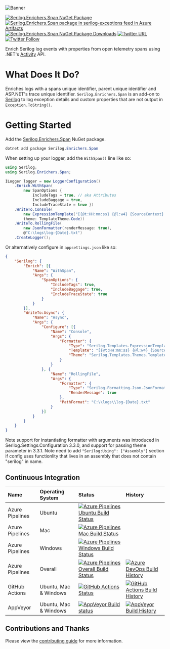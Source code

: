 ![Banner](https://github.com/RehanSaeed/Serilog.Enrichers.Span/blob/main/Images/Banner.png)

[![Serilog.Enrichers.Span NuGet Package](https://img.shields.io/nuget/v/Serilog.Enrichers.Span.svg)](https://www.nuget.org/packages/Serilog.Enrichers.Span/) [![Serilog.Enrichers.Span package in serilog-exceptions feed in Azure Artifacts](https://feeds.dev.azure.com/serilog-exceptions/_apis/public/Packaging/Feeds/8479813c-da6b-4677-b40d-78df8725dc9c/Packages/3f8a2a7e-8124-4987-9c44-916dba83b9d6/Badge)](https://dev.azure.com/serilog-exceptions/Serilog.Enrichers.Span/_packaging?_a=package&feed=8479813c-da6b-4677-b40d-78df8725dc9c&package=3f8a2a7e-8124-4987-9c44-916dba83b9d6&preferRelease=true) [![Serilog.Enrichers.Span NuGet Package Downloads](https://img.shields.io/nuget/dt/Serilog.Enrichers.Span)](https://www.nuget.org/packages/Serilog.Enrichers.Span) [![Twitter URL](https://img.shields.io/twitter/url/http/shields.io.svg?style=social)](https://twitter.com/RehanSaeedUK) [![Twitter Follow](https://img.shields.io/twitter/follow/rehansaeeduk.svg?style=social&label=Follow)](https://twitter.com/RehanSaeedUK)

Enrich Serilog log events with properties from open telemetry spans using .NET's [Activity](https://docs.microsoft.com/dotnet/api/system.diagnostics.activity) API.

# What Does It Do?

Enriches logs with a spans unique identifier, parent unique identifier and ASP.NET's trace unique identifier. `Serilog.Enrichers.Span` is an add-on to [Serilog](https://serilog.net) to log exception details and custom properties that are not output in `Exception.ToString()`.

# Getting Started

Add the [Serilog.Enrichers.Span](https://www.nuget.org/packages/Serilog.Enrichers.Span/) NuGet package.

```powershell
dotnet add package Serilog.Enrichers.Span
```

When setting up your logger, add the `WithSpan()` line like so:

```cs
using Serilog;
using Serilog.Enrichers.Span;

ILogger logger = new LoggerConfiguration()
    .Enrich.WithSpan(
        new SpanOptions {
            IncludeTags = true, // aka Attributes
            IncludeBaggage = true,
            IncludeTraceState = true })
    .WriteTo.Console(
        new ExpressionTemplate("[{@t:HH:mm:ss} {@l:w4} {SourceContext} {TraceId} {SpanId} {ParentId} {Baggage} {Baggage.SubProperty} {TraceState} {TraceState.SubProperty} {Attributes} {Attributes.SubProperty}] {@m}\n{@x}",
        theme: TemplateTheme.Code))
    .WriteTo.RollingFile(
        new JsonFormatter(renderMessage: true),
        @"C:\logs\log-{Date}.txt")
    .CreateLogger();
```

Or alternatively configure in `appsettings.json` like so:

```json
{
    "Serilog": {
        "Enrich": [{
            "Name": "WithSpan",
            "Args": {
                "SpanOptions": {
                    "IncludeTags": true,
                    "IncludeBaggage": true,
                    "IncludeTraceState": true
                }
            }
        }],
        "WriteTo:Async": {
            "Name": "Async",
            "Args": {
                "Configure": [{
                    "Name": "Console",
                    "Args": {
                        "Formatter": {
                            "Type": "Serilog.Templates.ExpressionTemplate, Serilog.Expressions",
                            "Template": "[{@t:HH:mm:ss} {@l:w4} {SourceContext} {TraceId} {SpanId} {ParentId} {Baggage} {Baggage.SubProperty} {TraceState} {TraceState.SubProperty} {Attributes} {Attributes.SubProperty}] {@m}\n{@x}",
                            "Theme": "Serilog.Templates.Themes.TemplateTheme::Code, Serilog.Expressions"
                        }
                    }
                }, {
                    "Name": "RollingFile",
                    "Args": {
                        "Formatter": {
                            "Type": "Serilog.Formatting.Json.JsonFormatter, Serilog",
                            "RenderMessage": true
                        },
                        "PathFormat": "C:\\logs\\log-{Date}.txt"
                    }
                }]
            }
        }
    }
}
```

Note support for instantiating formatter with arguments was introduced in Serilog.Settings.Configuration 3.3.0, and support for passing theme parameter in 3.3.1. Note need to add `"Serilog:Using": ["Assembly"]` section if config uses functionlity that lives in an assembly that does not contain "serilog" in name.

## Continuous Integration

| Name            | Operating System      | Status | History |
| :---            | :---                  | :---   | :---    |
| Azure Pipelines | Ubuntu                | [![Azure Pipelines Ubuntu Build Status](https://dev.azure.com/serilog-exceptions/Serilog.Enrichers.Span/_apis/build/status/RehanSaeed.Serilog.Enrichers.Span?branchName=main&stageName=Build&jobName=Build&configuration=Build%20Linux)](https://dev.azure.com/serilog-exceptions/Serilog.Enrichers.Span/_build/latest?definitionId=2&branchName=main) |
| Azure Pipelines | Mac                   | [![Azure Pipelines Mac Build Status](https://dev.azure.com/serilog-exceptions/Serilog.Enrichers.Span/_apis/build/status/RehanSaeed.Serilog.Enrichers.Span?branchName=main&stageName=Build&jobName=Build&configuration=Build%20Mac)](https://dev.azure.com/serilog-exceptions/Serilog.Enrichers.Span/_build/latest?definitionId=2&branchName=main) |
| Azure Pipelines | Windows               | [![Azure Pipelines Windows Build Status](https://dev.azure.com/serilog-exceptions/Serilog.Enrichers.Span/_apis/build/status/RehanSaeed.Serilog.Enrichers.Span?branchName=main&stageName=Build&jobName=Build&configuration=Build%20Windows)](https://dev.azure.com/serilog-exceptions/Serilog.Enrichers.Span/_build/latest?definitionId=2&branchName=main) |
| Azure Pipelines | Overall               | [![Azure Pipelines Overall Build Status](https://dev.azure.com/serilog-exceptions/Serilog.Enrichers.Span/_apis/build/status/RehanSaeed.Serilog.Enrichers.Span?branchName=main)](https://dev.azure.com/serilog-exceptions/Serilog.Enrichers.Span/_build/latest?definitionId=2&branchName=main) | [![Azure DevOps Build History](https://buildstats.info/azurepipelines/chart/serilog-exceptions/Serilog.Enrichers.Span/2?branch=main&includeBuildsFromPullRequest=false)](https://dev.azure.com/serilog-exceptions/Serilog.Enrichers.Span/_build/latest?definitionId=2&branchName=main) |
| GitHub Actions  | Ubuntu, Mac & Windows | [![GitHub Actions Status](https://github.com/RehanSaeed/Serilog.Enrichers.Span/workflows/Build/badge.svg?branch=main)](https://github.com/RehanSaeed/Serilog.Enrichers.Span/actions) | [![GitHub Actions Build History](https://buildstats.info/github/chart/RehanSaeed/Serilog.Enrichers.Span?branch=main&includeBuildsFromPullRequest=false)](https://github.com/RehanSaeed/Serilog.Enrichers.Span/actions) |
| AppVeyor        | Ubuntu, Mac & Windows | [![AppVeyor Build status](https://ci.appveyor.com/api/projects/status/gd9pt19ekymmr79g?svg=true)](https://ci.appveyor.com/project/RehanSaeed/serilog-enrichers-span) | [![AppVeyor Build History](https://buildstats.info/appveyor/chart/RehanSaeed/serilog-enrichers-span?branch=main&includeBuildsFromPullRequest=false)](https://ci.appveyor.com/project/RehanSaeed/serilog-enrichers-span) |

## Contributions and Thanks

Please view the [contributing guide](https://github.com/RehanSaeed/Serilog.Enrichers.Span/blob/main/.github/CONTRIBUTING.md) for more information.
